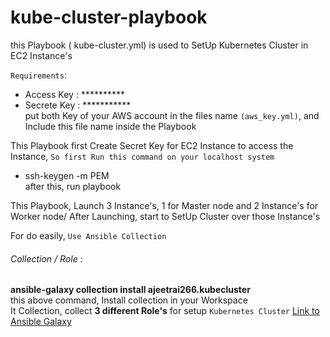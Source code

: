 # kube-cluster-playbook
this Playbook ( kube-cluster.yml) is used to SetUp Kubernetes Cluster in EC2 Instance's

`Requirements`:
- Access Key : **********
- Secrete Key : ***********\
put both Key of your AWS account in the files name `(aws_key.yml)`, and Include this file name inside the Playbook

This Playbook first Create Secret Key for EC2 Instance to access the Instance, `So first Run this command on your localhost system`
- ssh-keygen -m PEM\
     after this, run playbook
     
This Playbook, Launch 3 Instance's, 1 for Master node and 2 Instance's for Worker node/
After Launching, start to SetUp Cluster over those Instance's
  
For do easily, `Use Ansible Collection`
###### Collection / Role :
**ansible-galaxy collection install ajeetrai266.kubecluster**\
this above command, Install collection in your Workspace\
It Collection, collect __3 different Role's__ for setup `Kubernetes Cluster`
[Link to Ansible Galaxy](https://galaxy.ansible.com/ajeetrai266/kubecluster)
